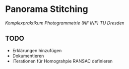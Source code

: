# Panorama Stitching

*Komplexpraktikum Photogrammetrie (NF INF) TU Dresden*

## TODO

* Erklärungen hinzufügen
* Dokumentieren
* ITerationen für Homograhpie RANSAC definieren